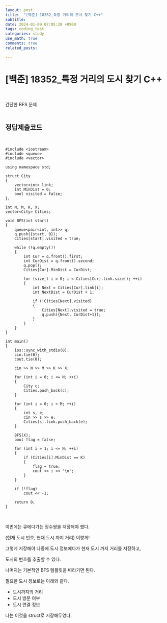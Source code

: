 ```yaml
---
layout: post
title:  "[백준] 18352_특정 거리의 도시 찾기 C++"
subtitle:   
date: 2024-01-09 07:05:28 +0900
tags: coding_test
categories: study
use_math: true
comments: true
related_posts:

---
```


# [백준] 18352_특정 거리의 도시 찾기 C++<br/>
<br/>

간단한 BFS 문제<br/>
<br/>

## 정답제출코드<br/>
<br/>

```
#include <iostream>
#include <queue>
#include <vector>

using namespace std;

struct City
{
    vector<int> link;
    int MinDist = 0;
    bool visited = false;
};

int N, M, K, X;
vector<City> Cities;

void BFS(int start)
{
    queue<pair<int, int>> q;
    q.push({start, 0});
    Cities[start].visited = true;

    while (!q.empty())
    {
        int Cur = q.front().first;
        int CurDist = q.front().second;
        q.pop();
        Cities[Cur].MinDist = CurDist;

        for (size_t i = 0; i < Cities[Cur].link.size(); ++i)
        {
            int Next = Cities[Cur].link[i];
            int NextDist = CurDist + 1;

            if (!Cities[Next].visited)
            {
                Cities[Next].visited = true;
                q.push({Next, CurDist+1});
            }
        }
    }
}

int main()
{
    ios::sync_with_stdio(0);
    cin.tie(0);
    cout.tie(0);

    cin >> N >> M >> K >> X;

    for (int i = 0; i <= N; ++i)
    {
        City c;
        Cities.push_back(c);
    }

    for (int i = 0; i < M; ++i)
    {
        int s, e;
        cin >> s >> e;
        Cities[s].link.push_back(e);
    }

    BFS(X);
    bool flag = false;

    for (int i = 1; i <= N; ++i)
    {
        if (Cities[i].MinDist == K)
        {
            flag = true;
            cout << i << '\n';
        }
    }

    if (!flag)
        cout << -1;

    return 0;
}
```

<br/>

이번에는 큐에다가는 정수쌍을 저장해야 했다.<br/>

(현재 도시 번호, 현재 도시 까지 거리) 이렇게!<br/>

그렇게 저장해야 나중에 도시 정보에다가 현재 도시 까지 거리를 저장하고,<br/>

도시의 번호를 추출할 수 있다.<br/>

나머지는 기본적인 BFS 템플릿을 따라가면 된다.<br/>

필요한 도시 정보로는 아래와 같다.

- 도시까지의 거리
- 도시 방문 여부
- 도시 연결 정보

나는 이것을 struct로 저장해두었다.<br/>